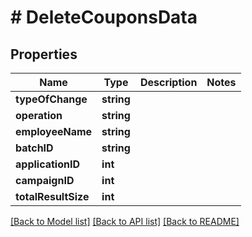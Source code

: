 # # DeleteCouponsData

## Properties

Name | Type | Description | Notes
------------ | ------------- | ------------- | -------------
**typeOfChange** | **string** |  | 
**operation** | **string** |  | 
**employeeName** | **string** |  | 
**batchID** | **string** |  | 
**applicationID** | **int** |  | 
**campaignID** | **int** |  | 
**totalResultSize** | **int** |  | 

[[Back to Model list]](../../README.md#documentation-for-models) [[Back to API list]](../../README.md#documentation-for-api-endpoints) [[Back to README]](../../README.md)


